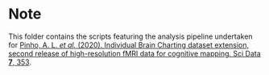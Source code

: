 # Note

This folder contains the scripts featuring the analysis pipeline undertaken for [Pinho, A. L. *et al.* (2020). Individual Brain Charting dataset extension, second release of high-resolution fMRI data for cognitive mapping. Sci Data **7**, 353](https://doi.org/10.1038/s41597-020-00670-4).
